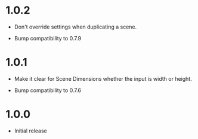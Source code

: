 # 1.0.2

* Don't override settings when duplicating a scene.

* Bump compatibility to 0.7.9

# 1.0.1

* Make it clear for Scene Dimensions whether the input is width or height.

* Bump compatibility to 0.7.6

# 1.0.0

* Initial release